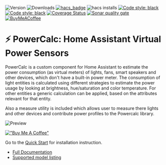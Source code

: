 ![Version](https://img.shields.io/github/v/release/bramstroker/homeassistant-powercalc?style=for-the-badge)
![Downloads](https://img.shields.io/github/downloads/bramstroker/homeassistant-powercalc/total?style=for-the-badge)
[![hacs_badge](https://img.shields.io/badge/HACS-Default-41BDF5.svg?style=for-the-badge)](https://github.com/hacs/integration)
![hacs installs](https://img.shields.io/endpoint.svg?url=https%3A%2F%2Flauwbier.nl%2Fhacs%2Fpowercalc&style=for-the-badge)
[![Code style: black](https://img.shields.io/badge/code%20style-black-000000.svg?style=for-the-badge)](https://github.com/psf/black)
[![Code style: black](https://img.shields.io/badge/type%20checked-mypy-blue.svg?style=for-the-badge)](https://mypy-lang.org/)
[![Coverage Status](https://img.shields.io/coveralls/github/bramstroker/homeassistant-powercalc/badge.svg?branch=master&style=for-the-badge)](https://coveralls.io/github/bramstroker/homeassistant-powercalc?branch=master)
[![Sonar quality gate](https://img.shields.io/sonar/alert_status/bramstroker_homeassistant-powercalc/master?server=https%3A%2F%2Fsonarcloud.io&style=for-the-badge)](https://sonarcloud.io/summary/new_code?id=bramstroker_homeassistant-powercalc)
[![BuyMeACoffee](https://img.shields.io/badge/-buy_me_a%C2%A0coffee-gray?logo=buy-me-a-coffee&style=for-the-badge)](https://www.buymeacoffee.com/bramski)

# :zap: PowerCalc: Home Assistant Virtual Power Sensors

PowerCalc is a custom component for Home Assistant to estimate the power consumption (as virtual meters) of lights, fans, smart speakers and other devices, which don't have a built-in power meter. The consumption of light entities is calculated using different strategies to estimate the power usage by looking at brightness, hue/saturation and color temperature. For other entities a generic calculation can be applied, based on the attributes relevant for that entity.

Also a measure utility is included which allows user to measure there lights and other devices and contribute power profiles to the Powercalc library.

![Preview](https://raw.githubusercontent.com/bramstroker/homeassistant-powercalc/master/assets/preview.gif)

[!["Buy Me A Coffee"](https://www.buymeacoffee.com/assets/img/custom_images/orange_img.png)](https://www.buymeacoffee.com/bramski)

Go to the [Quick Start](https://homeassistant-powercalc.readthedocs.io/en/latest/quick-start.html) for installation instruction.

- [Full Documentation](https://homeassistant-powercalc.readthedocs.io/en/latest/)
- [Supported model listing](docs/supported_models.md)

